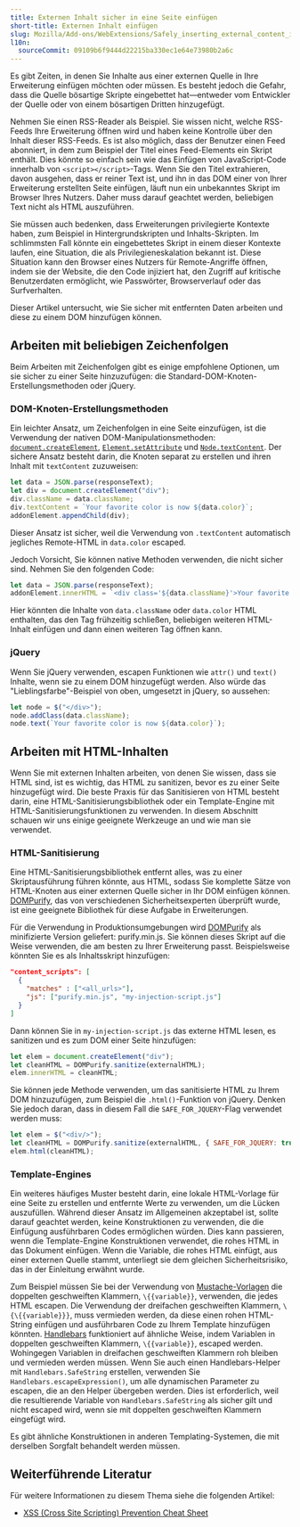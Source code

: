 ```yaml
---
title: Externen Inhalt sicher in eine Seite einfügen
short-title: Externen Inhalt einfügen
slug: Mozilla/Add-ons/WebExtensions/Safely_inserting_external_content_into_a_page
l10n:
  sourceCommit: 09109b6f9444d22215ba330ec1e64e73980b2a6c
---
```


Es gibt Zeiten, in denen Sie Inhalte aus einer externen Quelle in Ihre Erweiterung einfügen möchten oder müssen. Es besteht jedoch die Gefahr, dass die Quelle bösartige Skripte eingebettet hat—entweder vom Entwickler der Quelle oder von einem bösartigen Dritten hinzugefügt.

Nehmen Sie einen RSS-Reader als Beispiel. Sie wissen nicht, welche RSS-Feeds Ihre Erweiterung öffnen wird und haben keine Kontrolle über den Inhalt dieser RSS-Feeds. Es ist also möglich, dass der Benutzer einen Feed abonniert, in dem zum Beispiel der Titel eines Feed-Elements ein Skript enthält. Dies könnte so einfach sein wie das Einfügen von JavaScript-Code innerhalb von `<script></script>`-Tags. Wenn Sie den Titel extrahieren, davon ausgehen, dass er reiner Text ist, und ihn in das DOM einer von Ihrer Erweiterung erstellten Seite einfügen, läuft nun ein unbekanntes Skript im Browser Ihres Nutzers. Daher muss darauf geachtet werden, beliebigen Text nicht als HTML auszuführen.

Sie müssen auch bedenken, dass Erweiterungen privilegierte Kontexte haben, zum Beispiel in Hintergrundskripten und Inhalts-Skripten. Im schlimmsten Fall könnte ein eingebettetes Skript in einem dieser Kontexte laufen, eine Situation, die als Privilegieneskalation bekannt ist. Diese Situation kann den Browser eines Nutzers für Remote-Angriffe öffnen, indem sie der Website, die den Code injiziert hat, den Zugriff auf kritische Benutzerdaten ermöglicht, wie Passwörter, Browserverlauf oder das Surfverhalten.

Dieser Artikel untersucht, wie Sie sicher mit entfernten Daten arbeiten und diese zu einem DOM hinzufügen können.

## Arbeiten mit beliebigen Zeichenfolgen

Beim Arbeiten mit Zeichenfolgen gibt es einige empfohlene Optionen, um sie sicher zu einer Seite hinzuzufügen: die Standard-DOM-Knoten-Erstellungsmethoden oder jQuery.

### DOM-Knoten-Erstellungsmethoden

Ein leichter Ansatz, um Zeichenfolgen in eine Seite einzufügen, ist die Verwendung der nativen DOM-Manipulationsmethoden: [`document.createElement`](/de/docs/Web/API/Document/createElement), [`Element.setAttribute`](/de/docs/Web/API/Element/setAttribute) und [`Node.textContent`](/de/docs/Web/API/Node/textContent). Der sichere Ansatz besteht darin, die Knoten separat zu erstellen und ihren Inhalt mit `textContent` zuzuweisen:

```js example-good
let data = JSON.parse(responseText);
let div = document.createElement("div");
div.className = data.className;
div.textContent = `Your favorite color is now ${data.color}`;
addonElement.appendChild(div);
```

Dieser Ansatz ist sicher, weil die Verwendung von `.textContent` automatisch jegliches Remote-HTML in `data.color` escaped.

Jedoch Vorsicht, Sie können native Methoden verwenden, die nicht sicher sind. Nehmen Sie den folgenden Code:

```js example-bad
let data = JSON.parse(responseText);
addonElement.innerHTML = `<div class='${data.className}'>Your favorite color is now ${data.color}</div>`;
```

Hier könnten die Inhalte von `data.className` oder `data.color` HTML enthalten, das den Tag frühzeitig schließen, beliebigen weiteren HTML-Inhalt einfügen und dann einen weiteren Tag öffnen kann.

### jQuery

Wenn Sie jQuery verwenden, escapen Funktionen wie `attr()` und `text()` Inhalte, wenn sie zu einem DOM hinzugefügt werden. Also würde das "Lieblingsfarbe"-Beispiel von oben, umgesetzt in jQuery, so aussehen:

```js example-good
let node = $("</div>");
node.addClass(data.className);
node.text(`Your favorite color is now ${data.color}`);
```

## Arbeiten mit HTML-Inhalten

Wenn Sie mit externen Inhalten arbeiten, von denen Sie wissen, dass sie HTML sind, ist es wichtig, das HTML zu sanitizen, bevor es zu einer Seite hinzugefügt wird. Die beste Praxis für das Sanitisieren von HTML besteht darin, eine HTML-Sanitisierungsbibliothek oder ein Template-Engine mit HTML-Sanitisierungsfunktionen zu verwenden. In diesem Abschnitt schauen wir uns einige geeignete Werkzeuge an und wie man sie verwendet.

### HTML-Sanitisierung

Eine HTML-Sanitisierungsbibliothek entfernt alles, was zu einer Skriptausführung führen könnte, aus HTML, sodass Sie komplette Sätze von HTML-Knoten aus einer externen Quelle sicher in Ihr DOM einfügen können. [DOMPurify](https://github.com/cure53/DOMPurify), das von verschiedenen Sicherheitsexperten überprüft wurde, ist eine geeignete Bibliothek für diese Aufgabe in Erweiterungen.

Für die Verwendung in Produktionsumgebungen wird [DOMPurify](https://github.com/cure53/DOMPurify) als minifizierte Version geliefert: purify.min.js. Sie können dieses Skript auf die Weise verwenden, die am besten zu Ihrer Erweiterung passt. Beispielsweise könnten Sie es als Inhaltsskript hinzufügen:

```json
"content_scripts": [
  {
    "matches" : ["<all_urls>"],
    "js": ["purify.min.js", "my-injection-script.js"]
  }
]
```

Dann können Sie in `my-injection-script.js` das externe HTML lesen, es sanitizen und es zum DOM einer Seite hinzufügen:

```js
let elem = document.createElement("div");
let cleanHTML = DOMPurify.sanitize(externalHTML);
elem.innerHTML = cleanHTML;
```

Sie können jede Methode verwenden, um das sanitisierte HTML zu Ihrem DOM hinzuzufügen, zum Beispiel die `.html()`-Funktion von jQuery. Denken Sie jedoch daran, dass in diesem Fall die `SAFE_FOR_JQUERY`-Flag verwendet werden muss:

```js
let elem = $("<div/>");
let cleanHTML = DOMPurify.sanitize(externalHTML, { SAFE_FOR_JQUERY: true });
elem.html(cleanHTML);
```

### Template-Engines

Ein weiteres häufiges Muster besteht darin, eine lokale HTML-Vorlage für eine Seite zu erstellen und entfernte Werte zu verwenden, um die Lücken auszufüllen. Während dieser Ansatz im Allgemeinen akzeptabel ist, sollte darauf geachtet werden, keine Konstruktionen zu verwenden, die die Einfügung ausführbaren Codes ermöglichen würden. Dies kann passieren, wenn die Template-Engine Konstruktionen verwendet, die rohes HTML in das Dokument einfügen. Wenn die Variable, die rohes HTML einfügt, aus einer externen Quelle stammt, unterliegt sie dem gleichen Sicherheitsrisiko, das in der Einleitung erwähnt wurde.

Zum Beispiel müssen Sie bei der Verwendung von [Mustache-Vorlagen](https://mustache.github.io/) die doppelten geschweiften Klammern, `\{{variable}}`, verwenden, die jedes HTML escapen. Die Verwendung der dreifachen geschweiften Klammern, `\{\{{variable}}}`, muss vermieden werden, da diese einen rohen HTML-String einfügen und ausführbaren Code zu Ihrem Template hinzufügen könnten. [Handlebars](https://handlebarsjs.com/) funktioniert auf ähnliche Weise, indem Variablen in doppelten geschweiften Klammern, `\{{variable}}`, escaped werden. Wohingegen Variablen in dreifachen geschweiften Klammern roh bleiben und vermieden werden müssen. Wenn Sie auch einen Handlebars-Helper mit `Handlebars.SafeString` erstellen, verwenden Sie `Handlebars.escapeExpression()`, um alle dynamischen Parameter zu escapen, die an den Helper übergeben werden. Dies ist erforderlich, weil die resultierende Variable von `Handlebars.SafeString` als sicher gilt und nicht escaped wird, wenn sie mit doppelten geschweiften Klammern eingefügt wird.

Es gibt ähnliche Konstruktionen in anderen Templating-Systemen, die mit derselben Sorgfalt behandelt werden müssen.

## Weiterführende Literatur

Für weitere Informationen zu diesem Thema siehe die folgenden Artikel:

- [XSS (Cross Site Scripting) Prevention Cheat Sheet](https://owasp.org/www-community/xss-filter-evasion-cheatsheet)
